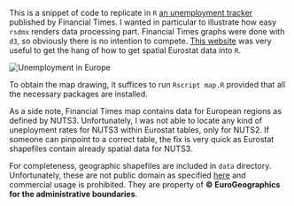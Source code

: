 This is a snippet of code to replicate in `R` [an unemployment tracker](http://blogs.ft.com/ftdata/2015/04/17/eu-unemployment-tracker/) published by Financial Times. I wanted in particular to illustrate how easy `rsdmx` renders data processing part. Financial Times graphs were done with `d3`, so obviously there is no intention to compete. [This website](http://rstudio-pubs-static.s3.amazonaws.com/8955_871d064627354ed489b8c28b78ef1d0b.html) was very useful to get the hang of how to get spatial Eurostat data into `R`.

![Unemployment in Europe](eu-unemployment.png)

To obtain the map drawing, it suffices to run `Rscript map.R` provided that all the necessary packages are installed.

As a side note, Financial Times map contains data for European regions as defined by NUTS3. Unfortunately, I was not able to locate any kind of uneployment rates for NUTS3 within Eurostat tables, only for NUTS2. If someone can pinpoint to a correct table, the fix is very quick as Eurostat shapefiles contain already spatial data for NUTS3.

For completeness, geographic shapefiles are included in `data` directory. Unfortunately, these are not public domain as specified [here](http://ec.europa.eu/eurostat/web/gisco/geodata/reference-data/administrative-units-statistical-units) and commercial usage is prohibited. They are property of **© EuroGeographics for the administrative boundaries**.
